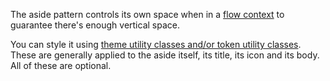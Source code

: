The aside pattern controls its own space when in a [flow context](/design-system/css-utilities/#flow)
to guarantee there's enough vertical space.

You can style it using [theme utility classes and/or token utility classes](/design-system/colors).
These are generally applied to the aside itself, its title, its icon and its
body. All of these are optional.
